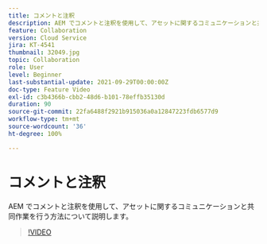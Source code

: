 ```yaml
---
title: コメントと注釈
description: AEM でコメントと注釈を使用して、アセットに関するコミュニケーションと共同作業を行う方法について説明します。
feature: Collaboration
version: Cloud Service
jira: KT-4541
thumbnail: 32049.jpg
topic: Collaboration
role: User
level: Beginner
last-substantial-update: 2021-09-29T00:00:00Z
doc-type: Feature Video
exl-id: c3b4366b-cbb2-48d6-b101-78effb35130d
duration: 90
source-git-commit: 22fa6488f2921b915036a0a12847223fdb6577d9
workflow-type: tm+mt
source-wordcount: '36'
ht-degree: 100%

---
```


# コメントと注釈

AEM でコメントと注釈を使用して、アセットに関するコミュニケーションと共同作業を行う方法について説明します。

>[!VIDEO](https://video.tv.adobe.com/v/32049?quality=12&learn=on)
